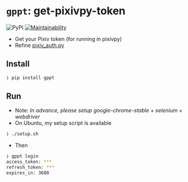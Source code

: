 # `gppt`: get-pixivpy-token

![PyPI](https://img.shields.io/pypi/v/gppt?color=blue) [![Maintainability]](https://codeclimate.com/github/eggplants/get-pixiv-token/maintainability)

- Get your Pixiv token (for running in pixivpy)
- Refine [pixiv_auth.py](https://gist.github.com/ZipFile/c9ebedb224406f4f11845ab700124362)

## Install

```bash
❭ pip install gppt
```

## Run

- Note: _In advance, please setup google-chrome-stable + selenium + webdriver_
- On Ubuntu, my setup script is available

```bash
❭ ./setup.sh
```

- Then

```bash
❭ gppt login
access_token: ***
refresh_token: ***
expires_in: 3600
```

[maintainability]: https://api.codeclimate.com/v1/badges/b40b8fa2c9d71f869b9c/maintainability
